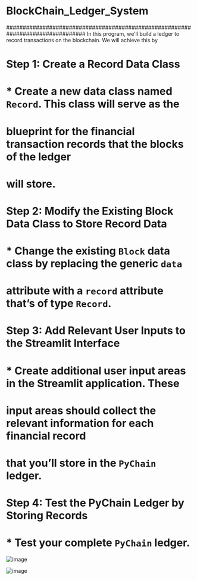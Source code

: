 # BlockChain_Ledger_System

################################################################################
In this program, we'll build a ledger to record transactions on the blockchain.  We will achieve this by

# Step 1: Create a Record Data Class
# * Create a new data class named `Record`. This class will serve as the
# blueprint for the financial transaction records that the blocks of the ledger
# will store.

# Step 2: Modify the Existing Block Data Class to Store Record Data
# * Change the existing `Block` data class by replacing the generic `data`
# attribute with a `record` attribute that’s of type `Record`.

# Step 3: Add Relevant User Inputs to the Streamlit Interface
# * Create additional user input areas in the Streamlit application. These
# input areas should collect the relevant information for each financial record
# that you’ll store in the `PyChain` ledger.

# Step 4: Test the PyChain Ledger by Storing Records
# * Test your complete `PyChain` ledger.


![image](https://user-images.githubusercontent.com/96210633/172088035-431970a2-9eeb-4053-b681-51b8a2f5e114.png)

![image](https://user-images.githubusercontent.com/96210633/172088291-b0fd21a7-c2d5-4b42-b22a-079d92d36390.png)
